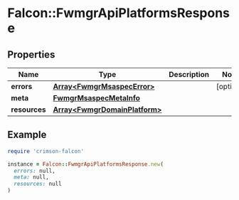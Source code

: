 # Falcon::FwmgrApiPlatformsResponse

## Properties

| Name | Type | Description | Notes |
| ---- | ---- | ----------- | ----- |
| **errors** | [**Array&lt;FwmgrMsaspecError&gt;**](FwmgrMsaspecError.md) |  | [optional] |
| **meta** | [**FwmgrMsaspecMetaInfo**](FwmgrMsaspecMetaInfo.md) |  |  |
| **resources** | [**Array&lt;FwmgrDomainPlatform&gt;**](FwmgrDomainPlatform.md) |  |  |

## Example

```ruby
require 'crimson-falcon'

instance = Falcon::FwmgrApiPlatformsResponse.new(
  errors: null,
  meta: null,
  resources: null
)
```

